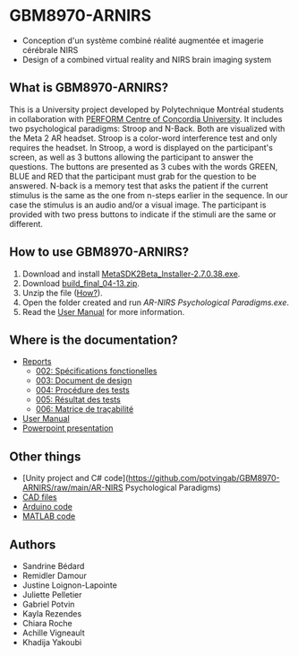 # GBM8970-ARNIRS
* Conception d'un système combiné réalité augmentée et imagerie cérébrale NIRS
* Design of a combined virtual reality and NIRS brain imaging system

## What is GBM8970-ARNIRS?
This is a University project developed by Polytechnique Montréal students in collaboration with [PERFORM Centre of Concordia University](https://www.concordia.ca/research/perform.html). It includes two psychological paradigms: Stroop and N-Back. Both are visualized with the Meta 2 AR headset. Stroop is a color-word interference test and only requires the headset. In Stroop, a word is displayed on the participant's screen, as well as 3 buttons allowing the participant to answer the questions. The buttons are presented as 3 cubes with the words GREEN, BLUE and RED that the participant must grab for the question to be answered. N-back is a memory test that asks the patient if the current stimulus is the same as the one from n-steps earlier in the sequence. In our case the stimulus is an audio and/or a visual image. The participant is provided with two press buttons to indicate if the stimuli are the same or different. 

## How to use GBM8970-ARNIRS?
1. Download and install [MetaSDK2Beta_Installer-2.7.0.38.exe](https://s3-us-west-1.amazonaws.com/meta-sdk/MetaSDK2Beta_Installer-2.7.0.38.exe).
2. Download [build_final_04-13.zip](https://github.com/potvingab/GBM8970-ARNIRS/raw/main/build_final_04-13.zip).
3. Unzip the file ([How?](https://support.microsoft.com/en-us/windows/zip-and-unzip-files-8d28fa72-f2f9-712f-67df-f80cf89fd4e5)).
4. Open the folder created and run *AR-NIRS Psychological Paradigms.exe*.
5. Read the [User Manual](https://github.com/potvingab/GBM8970-ARNIRS/raw/main/Documentation/user_manual.pdf) for more information.

## Where is the documentation?
* [Reports](https://github.com/potvingab/GBM8970-ARNIRS/raw/main/Documentation/)
  * [002: Spécifications fonctionelles](https://github.com/potvingab/GBM8970-ARNIRS/raw/main/Documentation/GBM8970-ARNIRS.002-v2.3.pdf)
  * [003: Document de design](https://github.com/potvingab/GBM8970-ARNIRS/raw/main/Documentation/GBM8970-ARNIRS.003-v4.0.pdf)
  * [004: Procédure des tests](https://github.com/potvingab/GBM8970-ARNIRS/raw/main/Documentation/GBM8970-ARNIRS.004-v3.0.pdf)
  * [005: Résultat des tests](https://github.com/potvingab/GBM8970-ARNIRS/raw/main/Documentation/GBM8970-ARNIRS.005-v1.0.pdf)
  * [006: Matrice de traçabilité](https://github.com/potvingab/GBM8970-ARNIRS/raw/main/Documentation/GBM8970-ARNIRS.006-v3.0.pdf)
* [User Manual](https://github.com/potvingab/GBM8970-ARNIRS/raw/main/Documentation/user_manual.pdf)
* [Powerpoint presentation](https://github.com/potvingab/GBM8970-ARNIRS/raw/main/Documentation/PresentationFinale_v2.pptx)

## Other things
* [Unity project and C# code](https://github.com/potvingab/GBM8970-ARNIRS/raw/main/AR-NIRS Psychological Paradigms)
* [CAD files](https://github.com/potvingab/GBM8970-ARNIRS/raw/main/Cad)
* [Arduino code](https://github.com/potvingab/GBM8970-ARNIRS/raw/main/Code/Arduino)
* [MATLAB code](https://github.com/potvingab/GBM8970-ARNIRS/raw/main/Code/Matlab)

## Authors
* Sandrine Bédard
* Remidler Damour
* Justine Loignon-Lapointe
* Juliette Pelletier
* Gabriel Potvin
* Kayla Rezendes
* Chiara Roche
* Achille Vigneault
* Khadija Yakoubi
